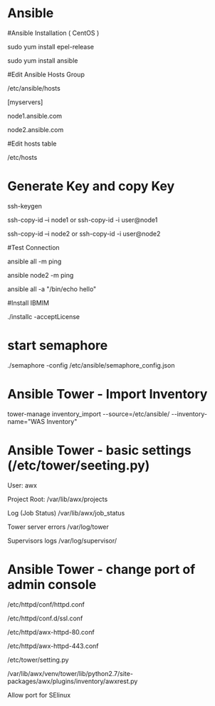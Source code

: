 # Ansible

#Ansible Installation ( CentOS )

sudo yum install epel-release

sudo yum install ansible

#Edit Ansible Hosts Group

/etc/ansible/hosts

[myservers]

node1.ansible.com

node2.ansible.com

#Edit hosts table

/etc/hosts

# Generate Key and copy Key

ssh-keygen

ssh-copy-id –i node1  or ssh-copy-id -i user@node1

ssh-copy-id –i node2  or ssh-copy-id -i user@node2

#Test Connection

ansible all -m ping

ansible node2 -m ping

ansible all -a "/bin/echo hello"

#Install IBMIM

./installc -acceptLicense

# start semaphore

./semaphore -config /etc/ansible/semaphore_config.json

# Ansible Tower - Import Inventory

tower-manage inventory_import --source=/etc/ansible/ --inventory-name="WAS Inventory"

# Ansible Tower - basic settings (/etc/tower/seeting.py)

User: awx

Project Root: /var/lib/awx/projects

Log (Job Status) /var/lib/awx/job_status

Tower server errors /var/log/tower

Supervisors logs /var/log/supervisor/

# Ansible Tower - change port of admin console

/etc/httpd/conf/httpd.conf

/etc/httpd/conf.d/ssl.conf

/etc/httpd/awx-httpd-80.conf

/etc/httpd/awx-httpd-443.conf

/etc/tower/setting.py

/var/lib/awx/venv/tower/lib/python2.7/site-packages/awx/plugins/inventory/awxrest.py

Allow port for SElinux
